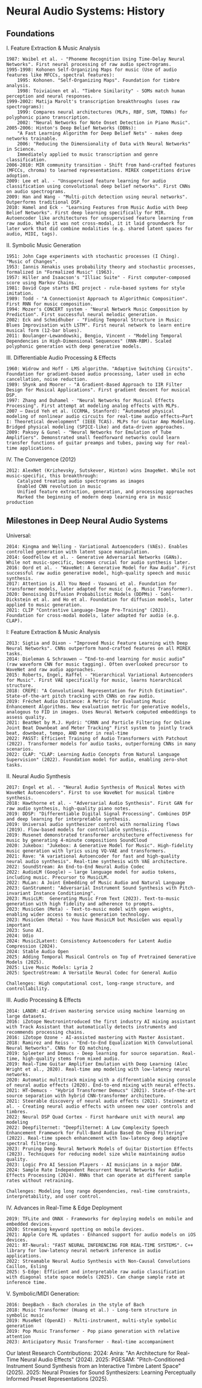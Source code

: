 # Neural Audio Systems: History

## Foundations

I. Feature Extraction & Music Analysis

    1987: Waibel et al. - "Phoneme Recognition Using Time-Delay Neural Networks". First neural processing of raw audio spectrograms.
    1995-1998: Kohonen Self-Organizing Maps for music (Use of audio features like MFCCs, spectral features):
        1995: Kohonen. "Self-Organizing Maps". Foundation for timbre analysis.
        1998: Toiviainen et al. "Timbre Similarity" - SOMs match human perception and neural responses.
    1999-2002: Matija Marolt's transcription breakthroughs (uses raw spectrograms):
        1999: Compares neural architectures (MLPs, RBF, SVM, TDNNs) for polyphonic piano transcription.
        2002: "Neural Networks for Note Onset Detection in Piano Music".
    2005-2006: Hinton's Deep Belief Networks (DBNs):
        "A Fast Learning Algorithm for Deep Belief Nets" - makes deep networks trainable.
        2006: "Reducing the Dimensionality of Data with Neural Networks" in Science.
        Immediately applied to music transcription and genre classification.
    2006-2010: MIR community transition - Shift from hand-crafted features (MFCCs, chroma) to learned representations. MIREX competitions drive adoption.
    2009: Lee et al. - "Unsupervised feature learning for audio classification using convolutional deep belief networks". First CNNs on audio spectrograms.
    2009: Han and Wang - "Multi-pitch detection using neural networks". Outperforms traditional DSP.
    2010: Hamel and Eck - "Learning Features from Music Audio with Deep Belief Networks". First deep learning specifically for MIR. Autoencoder like architectures for unsupervised feature learning from raw audio. While it was not cross-modal, it it laid groundwork for later work that did combine modalities (e.g. shared latent spaces for audio, MIDI, tags).

II. Symbolic Music Generation

    1951: John Cage experiments with stochastic processes (I Ching). "Music of Changes".
    1953: Iannis Xenakis uses probability theory and stochastic processes, formalized in "Formalized Music" (1963).
    1957: Hiller and Isaacson's "Illiac Suite" - First computer-composed score using Markov Chains.
    1981: David Cope starts EMI project - rule-based systems for style imitation.
    1989: Todd - "A Connectionist Approach to Algorithmic Composition". First RNN for music composition.
    1994: Mozer's CONCERT system - "Neural Network Music Composition by Prediction". First successful neural melodic generation.
    2002: Eck and Schmidhuber - "Finding Temporal Structure in Music: Blues Improvisation with LSTM". First neural network to learn entire musical form (12-bar blues).
    2011: Boulanger-Lewandowski, Bengio, Vincent - "Modeling Temporal Dependencies in High-Dimensional Sequences" (RNN-RBM). Scaled polyphonic generation with deep generative models.

III. Differentiable Audio Processing & Effects

    1960: Widrow and Hoff - LMS algorithm. "Adaptive Switching Circuits". Foundation for gradient-based audio processing, later used in echo cancellation, noise reduction.
    1989: Shynk and Moorer - "A Gradient-Based Approach to IIR Filter Design for Musical Applications". First gradient descent for musical DSP.
    1997: Zhang and Duhamel - "Neural Networks for Musical Effects Processing". First attempt at modeling analog effects with MLPs.
    2007 – David Yeh et al. (CCRMA, Stanford): “Automated physical modeling of nonlinear audio circuits for real-time audio effects—Part I: Theoretical development” (IEEE TCAS). MLPs for Guitar Amp Modeling. Bridged physical modeling (SPICE-like) and data-driven approaches.
    2009: Paksoy & Gunel - "Neural Networks for Emulation of Tube Amplifiers". Demonstrated small feedforward networks could learn transfer functions of guitar preamps and tubes, paving way for real-time applications.

IV. The Convergence (2012)

    2012: AlexNet (Krizhevsky, Sutskever, Hinton) wins ImageNet. While not music-specific, this breakthrough:
        Catalyzed treating audio spectrograms as images
        Enabled CNN revolution in music
        Unified feature extraction, generation, and processing approaches
        Marked the beginning of modern deep learning era in music production

## Milestones in Deep Neural Audio Systems

Universal:

    2014: Kingma and Welling - Variational Autoencoders (VAEs). Enables controlled generation with latent space manipulation.
    2014: Goodfellow et al. - Generative Adversarial Networks (GANs). While not music-specific, becomes crucial for audio synthesis later.
    2016: Oord et al. - "WaveNet: A Generative Model for Raw Audio". First successful raw audio generative model, high-quality speech and music synthesis.
    2017: Attention is All You Need - Vaswani et al. Foundation for transformer models, later adapted for music (e.g. Music Transformer).
    2020: Denoising Diffusion Probabilistic Models (DDPMs) - Sohl-Dickstein et al. and Ho et al. Foundation for diffusion models, later applied to music generation.
    2021: CLIP "Contrastive Language-Image Pre-Training" (2021). Foundation for cross-modal models, later adapted for audio (e.g. CLAP).

I: Feature Extraction & Music Analysis

    2013: Sigtia and Dixon - "Improved Music Feature Learning with Deep Neural Networks". CNNs outperform hand-crafted features on all MIREX tasks.
    2014: Dieleman & Schrauwen – “End-to-end learning for music audio” (raw waveform CNN for music tagging). Often overlooked precursor to WaveNet and raw audio approaches.
    2015: Roberts, Engel, Raffel - "Hierarchical Variational Autoencoders for Music". First VAE specifically for music, learns hierarchical structure.
    2018: CREPE: "A Convolutional Representation for Pitch Estimation". State-of-the-art pitch tracking with CNNs on raw audio.
    2019: Fréchet Audio Distance: A Metric for Evaluating Music Enhancement Algorithms. New evaluation metric for generative models, analogous to FID in images. Uses Neural Network computed embeddings to assess quality.
    2021: BeatNet by M.J. Hydri: "CRNN and Particle Filtering for Online Joint Beat Downbeat and Meter Tracking" First system to jointly track beat, downbeat, tempo, AND meter in real-time
    2022: PASST: Efficient Training of Audio Transformers with Patchout (2022). Transformer models for audio tasks, outperforming CNNs in many scenarios.
    2022: CLAP: "CLAP: Learning Audio Concepts from Natural Language Supervision" (2022). Foundation model for audio, enabling zero-shot tasks.

II. Neural Audio Synthesis

    2017: Engel et al. - "Neural Audio Synthesis of Musical Notes with WaveNet Autoencoders". First to use WaveNet for musical timbre synthesis.
    2018: Hawthorne et al. - "Adversarial Audio Synthesis". First GAN for raw audio synthesis, high-quality piano notes.
    2019: DDSP: "Differentiable Digital Signal Processing". Combines DSP and deep learning for interpretable synthesis.
    2019: Universal audio synthesizer control with normalizing flows (2019). Flow-based models for controllable synthesis.
    2019: Musenet demonstrated transformer architecture effectiveness for music by generating 4-minute compositions SoundCloud
    2020: Jukebox: "Jukebox: A Generative Model for Music". High-fidelity music generation with lyrics using VQ-VAE and transformers.
    2021: Rave: "A variational Autoencoder for fast and high-quality neural audio synthesis". Real-time synthesis with VAE architecture.
    2022: SoundStream: An End-to-End Neural Audio Codec
    2022: AudioLM (Google) – large language model for audio tokens, including music. Precursor to MusicLM.
    2022: MuLan: A Joint Embedding of Music Audio and Natural Language
    2023: GanStrument: "Adversarial Instrument Sound Synthesis with Pitch-invariant Instance Conditioning".
    2023: MusicLM:  Generating Music From Text (2023). Text-to-music generation with high fidelity and adherence to prompts.
    2023: MusicGen (Meta) - Text-to-music model with open weights, enabling wider access to music generation technology.
    2023: MusicGen (Meta) - You have MusicLM but MusicGen was equally important
    2023: Suno AI.
    2024: Udio
    2024: Music2Latent: Consistency Autoencoders for Latent Audio Compression (2024).
    2024: Stable Audio Open
    2025: Adding Temporal Musical Controls on Top of Pretrained Generative Models (2025).
    2025: Live Music Models: Lyria 2
    2025: SpectroStream: A Versatile Neural Codec for General Audio

    Challenges: High computational cost, long-range structure, and controllability.

III. Audio Processing & Effects

    2014: LANDR: AI-driven mastering service using machine learning on large datasets.
    2016: iZotope Neutronintroduced the first industry AI mixing assistant with Track Assistant that automatically detects instruments and recommends processing chains.
    2016: iZotope Ozone - AI-assisted mastering with Master Assistant.
    2018: Ramirez and Reiss - "End-to-End Equalization With Convolutional Neural Networks". CNNs for EQ matching.
    2019: Spleeter and Demucs - Deep learning for source separation. Real-time, high-quality stems from mixed audio.
    2019: Real-Time Guitar Amplifier Emulation with Deep Learning (Alec Wright et al., 2020). Real-time amp modeling with low-latency neural networks.
    2020: Automatic multitrack mixing with a differentiable mixing console of neural audio effects (2020). End-to-end mixing with neural effects.
    2021: HT-Demucs - "Hybrid Transformer Demucs" (2021). State-of-the-art source separation with hybrid CNN-transformer architecture.
    2021: Steerable discovery of neural audio effects (2021). Steinmetz et al. - Creating neural audio effects with unseen new user controls and timbres.
    2022: Neural DSP Quad Cortex - First hardware unit with neural amp modeling
    2022: Deepfilternet: "Deepfilternet: A Low Complexity Speech Enhancement Framework for Full-Band Audio Based On Deep Filtering" (2022). Real-time speech enhancement with low-latency deep adaptive spectral filtering.
    2023: Pruning Deep Neural Network Models of Guitar Distortion Effects (2023). Techniques for reducing model size while maintaining audio quality.
    2023: Logic Pro AI Session Players - AI musicians in a major DAW.
    2024: Sample Rate Independent Recurrent Neural Networks for Audio Effects Processing (2024). RNNs that can operate at different sample rates without retraining.
    
    Challenges: Modeling long range dependencies, real-time constraints, interpretability, and user control.

IV. Advances in Real-Time & Edge Deployment

    2019: TFLite and ONNX - Frameworks for deploying models on mobile and embedded devices.
    2020: Streaming keyword spotting on mobile devices.
    2021: Apple Core ML updates - Enhanced support for audio models on iOS devices.
    2021: RT-Neural: "FAST NEURAL INFERENCING FOR REAL-TIME SYSTEMS". C++ library for low-latency neural network inference in audio applications.
    2022: Streamable Neural Audio Synthesis with Non-Causal Convolutions Caillon, Esling
    2025: S-Edge: Efficient and interpretable raw audio classification with diagonal state space models (2025). Can change sample rate at inference time.

V. Symbolic/MIDI Generation:

    2016: DeepBach - Bach chorales in the style of Bach
    2018: Music Transformer (Huang et al.) - Long-term structure in symbolic music
    2019: MuseNet (OpenAI) - Multi-instrument, multi-style symbolic generation
    2019: Pop Music Transformer - Pop piano generation with relative attention
    2023: Anticipatory Music Transformer - Real-time accompaniment

Our latest Research Contributions:
    2024: Anira: "An Architecture for Real-Time Neural Audio Effects" (2024).
    2025: PGESAM: "Pitch-Conditioned Instrument Sound Synthesis from an Interactive Timbre Latent Space" (2025).
    2025: Neural Proxies for Sound Synthesizers: Learning Perceptually Informed Preset Representations (2025).
